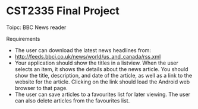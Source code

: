 # CST2335 Final Project
Toipc: BBC News reader

Requirements

* The user can download the latest news headlines from:
* http://feeds.bbci.co.uk/news/world/us_and_canada/rss.xml
* Your application should show the titles in a listview. When the user selects an item, it shows the details about the news article. You should show the title, description, and date of the article, as well as a link to the website for the article. Clicking on the link should load the Android web browser to that page.
* The user can save articles to a favourites list for later viewing. The user can also delete articles from the favourites list.
